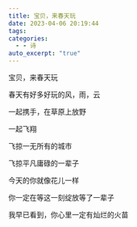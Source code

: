 ```yaml
---
title: 宝贝，来春天玩
date: 2023-04-06 20:19:44
tags: 
categories:
  - - 诗
auto_excerpt: "true"
---
```

宝贝，来春天玩

春天有好多好玩的风，雨，云

一起携手，在草原上放野

一起飞翔

飞掠一无所有的城市

飞掠平凡庸碌的一辈子

今天的你就像花儿一样

你一定在等这一刻绽放等了一辈子

我早已看到，你心里一定有灿烂的火苗
